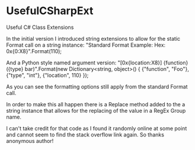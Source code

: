 # UsefulCSharpExt
Useful C# Class Extensions

In the initial version I introduced string extensions to allow for the static Format call on a string instance:
"Standard Format Example: Hex: 0x{0:X8}".Format(110);

And a Python style named argument version:
"[0x{location:X8}] {function}({type} bar)".Format(new Dictionary<string, object>()
                {
                    {"function", "Foo"},
                    {"type", "int"},
                    {"location", 110}
                });
                
As you can see the formatting options still apply from the standard Format call.

In order to make this all happen there is a Replace method added to the a string instance that allows for the 
replacing of the value in a RegEx Group name.

I can't take credit for that code as I found it randomly online at some point and cannot seem to find the 
stack overflow link again. So thanks anonymous author!
